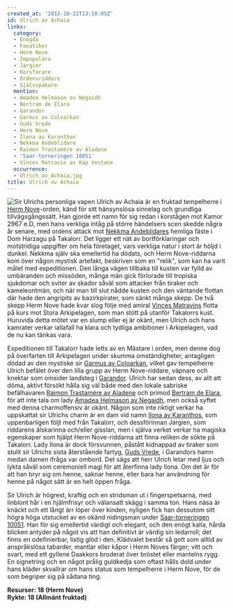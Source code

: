 ```yaml
---
created_at: '2012-10-22T13:10:05Z'
id: Ulrich av Achaia
links:
  category:
  - Enögda
  - Fanatiker
  - Herm Nove
  - Impopulära
  - Jargier
  - Korsfarare
  - Ordensriddare
  - Självspäkare
  mention:
  - Amadea Helmason av Negaidh
  - Bertram de Elara
  - Garandor
  - Garmus av Coloarkan
  - Guds Vrede
  - Herm Nove
  - Ilona av Karanthos
  - Nekkma Andeblidare
  - Raimon Trastamére av Aladene
  - 'Saar-torneringen 10051'
  - Vinces Matravin av Kap Vestane
  occurrence:
  - Ulrich_av_Achaia.jpg
title: Ulrich av Achaia
---
```


![Sir Ulrichs personliga vapen] Ulrich av Achaia är en fruktad tempelherre i [Herm Nove]-orden, känd
för sitt hänsynslösa sinnelag och grundliga tillvägsgångssätt. Han gjorde ett namn för sig redan i
korstågen mot Kamor 2967 e.D, men hans verkliga intåg på större händelsers scen skedde några år
senare, med ordens attack mot [Nekkma Andeblidares] hemliga fäste i Dom Harzagu på Takalorr. Det
ligger ett nät av bortförklaringar och motstridiga uppgifter om hela företaget, vars verkliga natur
i stort är höljd i dunkel. Nekkma själv ska emellertid ha dödats, och Herm Nove-riddarna kom över
någon mystisk artefakt, beskriven som en "relik", som kan ha varit målet med expeditionen. Den långa
vägen tillbaka till kusten var fylld av umbäranden och missöden, många män gick förlorade till
tropiska sjukdomar och sviter av skador såväl som attacker från tiraker och kameleontmän, och när
man till slut nådde kusten och den väntande flottan där hade den angripits av bazirkpirater, som
sänkt många skepp. De två skepp Herm Nove hade kvar slog följe med amiral [Vinces Matravins] flotta
på kurs mot Stora Arkipelagen, som man stött på utanför Takalorrs kust. Huruvida detta mötet var en
slump eller ej är okänt, men Ulrich och hans kamrater verkar iallafall ha klara och tydliga
ambitioner i Arkipelagen, vad de nu kan tänkas vara.

Expeditionen till Takalorr hade letts av en Mästare i orden, men denne dog på överfarten till
Arkipelagen under skumma omständigheter, antagligen dödad av den mystiske sir [Garmus av Coloarkan],
vilket gav tempelherre Ulrich befälet över den lilla grupp av Herm Nove-riddare, väpnare och knektar
som omsider landsteg i [Garandor]. Ulrich har sedan dess, av allt att döma, aktivt försökt hålla sig
väl både med den lokale sabriske befälhavaren [Raimon Trastamére av Aladene] och primod [Bertram de
Elara], för att inte tala om lady [Amadea Helmason av Negaidh], men också syftet med denna
charmoffensiv är okänt. Någon som inte riktigt verkar ha uppskattat sir Ulrichs charm är en dam vid
namn [Ilona av Karanthos], som uppenbarligen följt med från Takalorr, och dessförinnan Jargien, som
riddarens älskarinna och/eller gisslan, men i själva verket verkar ha magiska egenskaper som hjälpt
Herm Nove-riddarna att finna reliken de sökte på Takalorr. Lady Ilona är dock försvunnen, påstått
kidnappad av tiraker som stulit sir Ulrichs sista återstående fartyg, [Guds Vrede], i Garandors hamn
medan damen ifråga var ombord. Det sägs att herr Ulrich letar med ljus och lykta såväl som
ceremoniell magi för att återfinna lady Ilona. Om det är för att han bryr sig om henne, saknar
henne, eller bara har användning för henne på något sätt är en helt öppen fråga.

Sir Ulrich är högrest, kraftig och en stridsman ut i fingerspetsarna, med linblont hår i en
hjälmfrisyr och välansatt skägg i samma ton. Hans näsa är knäckt och ett långt ärr löper över
kinden, nyligen fick han dessutom sitt högra höga utstucket av en okänd nidingsman under
[Saar-torneringen 10051]. Han för sig emellertid värdigt och elegant, och den enögt kalla, hårda
blicken antyder på något vis att han definitivt är värdig sin ledarroll; det finns en odefinierbar,
listig glöd i den. Klädvalet består så gott som alltid av anspråkslösa tabarder, mantlar eller kåpor
i Herm Noves färger; vitt och svart, med ett gyllene Daakkors broderat över bröstet eller mantelns
rygg. En signetring och en något prålig guldkedja som oftast hålls dold under hans kläder skvallrar
om hans status som tempelherre i Herm Nove, för de som begriper sig på sådana ting. 

**Resurser: 18 (Herm Nove)**\
**Rykte: 18 (Allmänt fruktad)**

  [Sir Ulrichs personliga vapen]: Ulrich_av_Achaia.jpg "Sir Ulrichs personliga vapen"
  [Herm Nove]: Herm_Nove
  [Nekkma Andeblidares]: Nekkma_Andeblidare
  [Vinces Matravins]: Vinces_Matravin_av_Kap_Vestane
  [Garmus av Coloarkan]: Garmus_av_Coloarkan
  [Garandor]: Garandor
  [Raimon Trastamére av Aladene]: Raimon_Trastamére_av_Aladene
  [Bertram de Elara]: Bertram_de_Elara
  [Amadea Helmason av Negaidh]: Amadea_Helmason_av_Negaidh
  [Ilona av Karanthos]: Ilona_av_Karanthos
  [Guds Vrede]: Guds_Vrede
  [Saar-torneringen 10051]: Saar-torneringen_10051